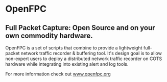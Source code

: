 OpenFPC
=======

Full Packet Capture: Open Source and on your own commodity hardware.
--------------------------------------------------------------------

OpenFPC is a set of scripts that combine to provide a lightweight full-packet network traffic recorder & buffering tool. It's design goal is to allow non-expert users to deploy a distributed network traffic recorder on COTS hardware while integrating into existing alert and log tools.

For more information check out www.openfpc.org